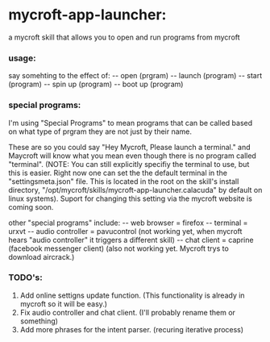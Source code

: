 # mycroft-app-launcher:
a mycroft skill that allows you to open and run programs from mycroft

### usage:

say somehting to the effect of:
 -- open (prgram)
 -- launch (program)
 -- start (program)
 -- spin up (program)
 -- boot up (program)

### special programs:

I'm using "Special Programs" to mean programs that can be called based on what type of
prgram they are not just by their name.


These are so you could say "Hey Mycroft, Please launch a terminal." and Maycroft will
know what you mean even though there is no program called "terminal". (NOTE: You can
still explicitly specifiy the terminal to use, but this is easier. Right now one can
set the the default terminal in the "settingsmeta.json" file. This is located in the
root on the skill's install directory, "/opt/mycroft/skills/mycroft-app-launcher.calacuda"
by default on linux systems). Suport for changing this setting via the mycroft website
is coming soon.

other "special programs" include:
 -- web browser = firefox
 -- terminal = urxvt
 -- audio controller = pavucontrol (not working yet, when mycroft hears "audio 
    	  	       		    controller" it triggers a different skill)
 -- chat client = caprine (facebook messenger client) (also not working yet. Mycroft
    	 	  	  	    	      	       trys to download aircrack.)
 


### TODO's:

1. Add online settigns update function. (This functionality is already in mycroft so
   it will be easy.)
2. Fix audio controller and chat client. (I'll probably rename them or something)
3. Add more phrases for the intent parser. (recuring iterative process)